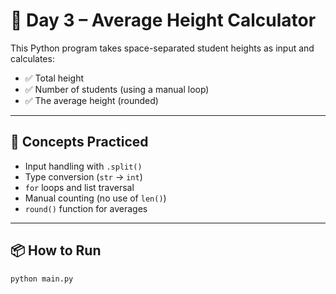 # 📏 Day 3 – Average Height Calculator

This Python program takes space-separated student heights as input and calculates:

- ✅ Total height
- ✅ Number of students (using a manual loop)
- ✅ The average height (rounded)

---

## 🧠 Concepts Practiced
- Input handling with `.split()`
- Type conversion (`str` → `int`)
- `for` loops and list traversal
- Manual counting (no use of `len()`)
- `round()` function for averages

---

## 📦 How to Run

```bash
python main.py
